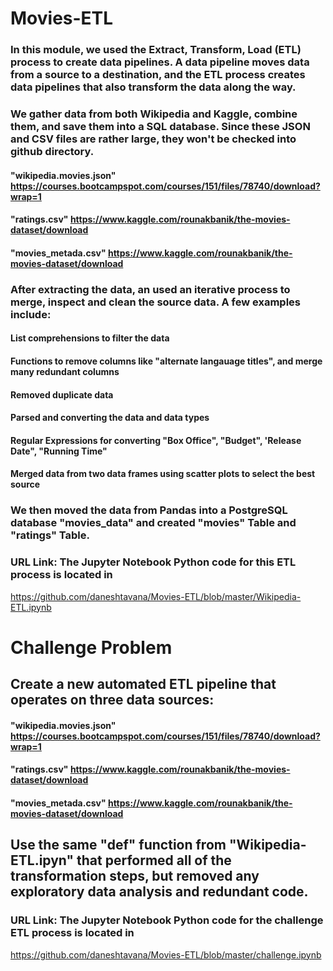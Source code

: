 # Movies-ETL

### In this module, we used the Extract, Transform, Load (ETL) process to create data pipelines. A data pipeline moves data from a source to a destination, and the ETL process creates data pipelines that also transform the data along the way.

### We gather data from both Wikipedia and Kaggle, combine them, and save them into a SQL database. Since these JSON and CSV files are rather large, they won't be checked into github directory. 

#### "wikipedia.movies.json" https://courses.bootcampspot.com/courses/151/files/78740/download?wrap=1
#### "ratings.csv" https://www.kaggle.com/rounakbanik/the-movies-dataset/download
#### "movies_metada.csv" https://www.kaggle.com/rounakbanik/the-movies-dataset/download

### After extracting the data, an used an iterative process to merge, inspect and clean the source data. A few examples include:
#### List comprehensions to filter the data 
#### Functions to remove columns like "alternate langauage titles", and merge many redundant columns
#### Removed duplicate data
#### Parsed and converting the data and data types
#### Regular Expressions for converting "Box Office", "Budget", 'Release Date", "Running Time"
#### Merged data from two data frames using scatter plots to select the best source

### We then moved the data from Pandas into a PostgreSQL database "movies_data" and created "movies" Table and "ratings" Table.   
### URL Link: The Jupyter Notebook Python code for this ETL process is located in
https://github.com/daneshtavana/Movies-ETL/blob/master/Wikipedia-ETL.ipynb

# Challenge Problem

## Create a new automated ETL pipeline that operates on three data sources:
#### "wikipedia.movies.json" https://courses.bootcampspot.com/courses/151/files/78740/download?wrap=1
#### "ratings.csv" https://www.kaggle.com/rounakbanik/the-movies-dataset/download
#### "movies_metada.csv" https://www.kaggle.com/rounakbanik/the-movies-dataset/download


## Use the same "def" function from "Wikipedia-ETL.ipyn" that performed all of the transformation steps, but removed any exploratory data analysis and redundant code.
### URL Link: The Jupyter Notebook Python code for the challenge ETL process is located in
https://github.com/daneshtavana/Movies-ETL/blob/master/challenge.ipynb
